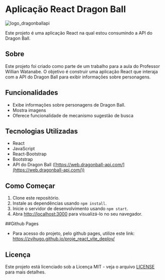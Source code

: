 # Aplicação React Dragon Ball

![logo_dragonballapi](https://github.com/zVihugo/proje_react_vite_deploy/assets/118476125/8e8b319b-7ded-4b77-89d8-9c2654abe132)

Este projeto é uma aplicação React na qual estou consumindo a API do Dragon Ball.

## Sobre

Este projeto foi criado como parte de um trabalho para a aula do Professor Willian Watanabe. O objetivo é construir uma aplicação React que interaja com a API do Dragon Ball para exibir informações sobre personagens.

## Funcionalidades

- Exibe informações sobre personagens de Dragon Ball.
- Mostra imagens
- Oferece funcionalidade de mecanismo sugestão de busca

## Tecnologias Utilizadas

- React
- JavaScript
- React-Bootstrap
- Bootstrap
- API do Dragon Ball ([https://web.dragonball-api.com/](https://web.dragonball-api.com/))

## Como Começar

1. Clone este repositório.
2. Instale as dependências usando `npm install`.
3. Inicie o servidor de desenvolvimento usando `npm start`.
4. Abra [http://localhost:3000](http://localhost:3000) para visualizá-lo no seu navegador.

##Github Pages

- Para acesso do projeto, pelo github pages, utilize este link: https://zvihugo.github.io/proje_react_vite_deploy/

## Licença

Este projeto está licenciado sob a Licença MIT - veja o arquivo [LICENSE](LICENSE) para mais detalhes.
